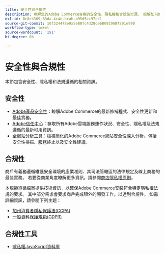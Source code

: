 ```yaml
---
title: 安全性與合規性
description: 瞭解您的Adobe Commerce專案的安全性、隱私權和合規性資源。 瞭解如何維護安全環境並符合法規要求。
exl-id: 8c8cb369-33da-4c4c-bcab-a95d5ec97cc1
source-git-commit: 10f324478e9a5e80fc4d28ce680929687291e990
workflow-type: tm+mt
source-wordcount: '191'
ht-degree: 0%

---
```


# 安全性與合規性

本節包含安全性、隱私權和法規遵循的相關資訊。

## 安全性

- [Adobe產品安全性](https://helpx.adobe.com/security.html)：瞭解Adobe Commerce的最新修補程式、安全性更新和最佳實務。
- [Adobe信任中心](https://www.adobe.com/trust.html)：存取所有Adobe雲端服務運作狀況、安全性、隱私權及法規遵循的最新可用資訊。
- [全網站分析工具](../tools/site-wide-analysis-tool/dashboard.md)：檢視簡化的Adobe Commerce網站安全性深入分析，包括安全性掃描、服務終止以及安全性建議。

## 合規性

商戶有義務遵循維護安全環境的產業准則、其司法管轄區的法律規定及線上商務的最佳實務。 若要從商業角度瞭解更多資訊，請參閱[商店隱私權原則](https://experienceleague.adobe.com/docs/commerce-admin/start/compliance/privacy/privacy-policy.html)。

本規範遵循檔案提供技術資訊，以確保Adobe Commerce安裝符合特定隱私權法規的要求。 其中部分需求會要求商戶完成額外的開發工作，以達到合規性。 如需詳細資訊，請參閱下列主題：

- [加州消費者隱私保護法(CCPA)](privacy/ccpa.md)
- [一般資料保護規範(GDPR)](privacy/gdpr.md)

## 合規性工具

- [隱私權JavaScript資料庫](privacy/javascript-library.md)
